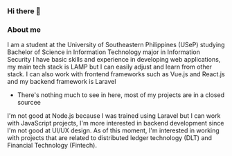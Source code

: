 ### Hi there 👋

### About me

I am a student at the University of Southeastern Philippines (USeP) studying Bachelor of Science in Information Technology major in Information Security
I have basic skills and experience in developing web applications, my main tech stack is LAMP but I can easily adjust and learn from other stack.
I can also work with frontend frameworks such as Vue.js and React.js and my backend framework is Laravel

- There's nothing much to see in here, most of my projects are in a closed sourcee

I'm not good at Node.js because I was trained using Laravel but I can work with JavaScript projects, I'm more interested in backend development since I'm not good at UI/UX design. As of this moment, I'm interested in working with projects that are related to distributed ledger technology (DLT) and Financial Technology (Fintech).



